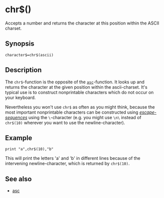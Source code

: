 # chr$()

Accepts a number and returns the character at this position within the ASCII charset.

## Synopsis

```basic
character$=chr$(ascii)
```

## Description

The ```chr$```-function is the opposite of the [```asc```](asc.html)-function. It looks up and returns the character at the given position within the ascii-charset. It's typical use is to construct nonprintable characters which do not occur on your keyboard.

Nevertheless you won't use ```chr$``` as often as you might think, because the most important nonprintable characters can be constructed using [*escape-sequences*](escape-sequences.html) using the ```\```-character (e.g. you might use ```\n\``` instead of ```chr$(10)``` wherever you want to use the newline-character).

## Example

```basic
print "a",chr$(10),"b"
```

This will print the letters 'a' and 'b' in different lines because of the intervening newline-character, which is returned by ```chr$(10)```.

## See also

 * [asc](asc.html)

